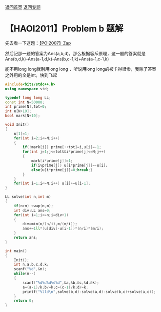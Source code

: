 [返回首页](https://EbolaEmperor.github.io)
[返回专题](https://EbolaEmperor.github.io/special/Mobius)

# 【HAOI2011】Problem b 题解

先去看一下这题：[【POI2007】Zap](http://www.ebola.pro/article/solutions/poi2007_zap)

然后记那一题的答案为Ans(a,b,d)，那么根据容斥原理，这一题的答案就是Ans(b,d,k)-Ans(a-1,d,k)-Ans(b,c-1,k)+Ans(a-1,c-1,k)

能不用long long就别用long long ，听说用long long的被卡得很惨，我除了答案之外用的全是int，快到飞起

```cpp
#include<bits/stdc++.h>
using namespace std;

typedef long long LL;
const int N=50000;
int prime[N],tot=0;
int u[N+10];
bool mark[N+10];

void Init()
{
	u[1]=1;
	for(int i=2;i<=N;i++)
	{
		if(!mark[i]) prime[++tot]=i,u[i]=-1;
		for(int j=1;j<=tot&&i*prime[j]<=N;j++)
		{
			mark[i*prime[j]]=1;
			if(i%prime[j]) u[i*prime[j]]=-u[i];
			else{u[i*prime[j]]=0;break;}
		}
	}
	for(int i=1;i<=N;i++) u[i]+=u[i-1];
}

LL solve(int n,int m)
{
	if(n>m) swap(n,m);
	int div;LL ans=0;
	for(int i=1;i<=n;i=div+1)
	{
		div=min(n/(n/i),m/(m/i));
		ans+=1ll*(u[div]-u[i-1])*(n/i)*(m/i);
	}
	return ans;
}

int main()
{
	Init();
	int n,a,b,c,d,k;
	scanf("%d",&n);
	while(n--)
	{
		scanf("%d%d%d%d%d",&a,&b,&c,&d,&k);
		a=(a-1)/k;b/=k;c=(c-1)/k;d/=k;
		printf("%lld\n",solve(b,d)-solve(a,d)-solve(b,c)+solve(a,c));
	}
	return 0;
}
```
